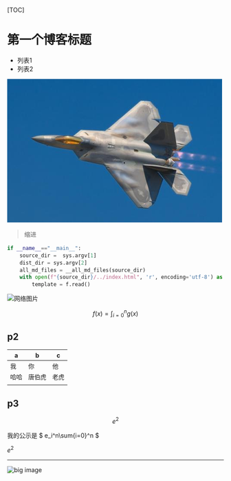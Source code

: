 [TOC]
# 第一个博客标题

- 列表1
- 列表2


![图片这是](f22.jpg)



> 缩进

```python
if __name__=="__main__":
    source_dir =  sys.argv[1]
    dist_dir = sys.argv[2]
    all_md_files = __all_md_files(source_dir)
    with open(f"{source_dir}/../index.html", 'r', encoding='utf-8') as f:
        template = f.read()
```



![网络图片](https://pic2.zhimg.com/80/v2-11cdb09371a33f4526a8a7f79e0e39f1_hd.jpg)


$$
f(x)=\int_{i=0}^ng(x)
$$

## p2

| a    | b      | c    |
| ---- | ------ | ---- |
| 我   | 你     | 他   |
| 哈哈 | 唐伯虎 | 老虎 |
|      |        |      |




## p3
$$
e^2
$$

我的公示是 $ e_i^n\sum{i=0}^n $

$e^2$

<hr>

![big image](http://bbs.gd163.cn/UpFile/UpAttachment/2007-11/20071128101724.jpg)



